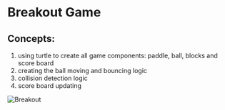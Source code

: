 # Breakout Game

## Concepts:

1. using turtle to create all game components: paddle, ball, blocks and score board
2. creating the ball moving and bouncing logic
3. collision detection logic
4. score board updating 

![Breakout](https://user-images.githubusercontent.com/97305160/223105715-49eb3dc7-795f-4944-a8a8-b0fac6b8cab8.gif)
